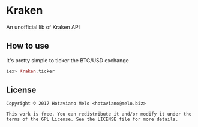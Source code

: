 # Kraken

An unofficial lib of Kraken API

## How to use

It's pretty simple to ticker the BTC/USD exchange

```elixir
iex> Kraken.ticker
```

## License

```
Copyright © 2017 Hotaviano Melo <hotaviano@melo.biz>

This work is free. You can redistribute it and/or modify it under the
terms of the GPL License. See the LICENSE file for more details.
```

